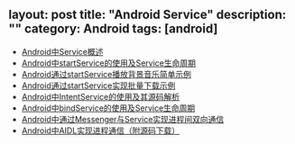 layout: post
title: "Android Service"
description: ""
category: Android
tags: [android]
---

- [Android中Service概述](http://blog.csdn.net/iispring/article/details/47683911)
- [Android中startService的使用及Service生命周期](http://blog.csdn.net/iispring/article/details/47689819)   
- [Android通过startService播放背景音乐简单示例](http://blog.csdn.net/iispring/article/details/47764607)   
- [Android通过startService实现批量下载示例](http://blog.csdn.net/iispring/article/details/48015475)   
- [Android中IntentService的使用及其源码解析](http://blog.csdn.net/iispring/article/details/48046861)   
- [Android中bindService的使用及Service生命周期](http://blog.csdn.net/iispring/article/details/48169339)   
- [Android中通过Messenger与Service实现进程间双向通信](http://blog.csdn.net/iispring/article/details/48329925)   
- [Android中AIDL实现进程通信（附源码下载）](http://blog.csdn.net/iispring/article/details/51815475)